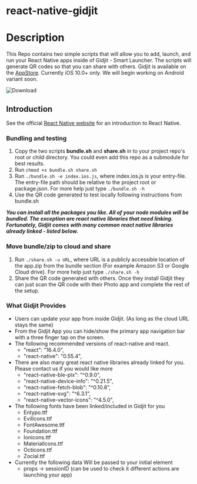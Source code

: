 # react-native-gidjit
# Description

This Repo contains two simple scripts that will allow you to add, launch, and run your React Native apps inside of Gidjit - Smart Launcher.
The scripts will generate QR codes so that you can share with others.
Gidjit is available on the  [AppStore](https://itunes.apple.com/us/app/gidjit-smart-launcher/id1179176359?at=1001lnP4&mt=8).
Currently iOS 10.0+ only. We will begin working on Android variant soon.

![Download](https://s3-us-west-2.amazonaws.com/gidjit-public/iTunesGidjit.png)

## Introduction

See the official [React Native website](https://facebook.github.io/react-native/) for an introduction to React Native.

### Bundling and testing
1. Copy the two scripts **bundle.sh** and **share.sh** in to your project repo's root or child directory. You could even add this repo as a submodule for best results.
2. Run `chmod +x bundle.sh share.sh`
3. Run `./bundle.sh -e index.ios.js`, where index.ios.js is your entry-file. The entry-file path should be relative to the project root or package.json. For more help just type `./bundle.sh -h`
4. Use the QR code generated to test locally following instructions from bundle.sh

***You can install all the packages you like. All of your node modules will be bundled. The exception are react native libraries that need linking. Fortunately, Gidjit comes with many common react native libraries already linked - listed below.***

### Move bundle/zip to cloud and share
1. Run `./share.sh -u URL`, where URL is a publicly accessible location of the app.zip from the bundle section (For example Amazon S3 or Google Cloud drive). For more help just type `./share.sh -h`
2. Share the QR code generated with others. Once they install Gidjit they can just scan the QR code with their Photo app and complete the rest of the setup.

### What Gidjit Provides
- Users can update your app from inside Gidjit. (As long as the cloud URL stays the same)
- From the Gidjit App you can hide/show the primary app navigation bar with a three finger tap on the screen.
- The following recommended versions of react-native and react.
  * "react": "16.4.0",
  * "react-native": "0.55.4",
- There are also many great react native libraries already linked for you. Please contact us if you would like more
    * "react-native-ble-plx": "^0.9.0",
    * "react-native-device-info": "^0.21.5",
    * "react-native-fetch-blob": "^0.10.8",
    * "react-native-svg": "^6.3.1",
    * "react-native-vector-icons": "^4.5.0",
- The following fonts have been linked/included in Gidjit for you
	* Entypo.ttf
	* EvilIcons.ttf
	* FontAwesome.ttf
	* Foundation.ttf
	* Ionicons.ttf
	* MaterialIcons.ttf
	* Octicons.ttf
	* Zocial.ttf
- Currently the following data Will be passed to your initial element
	* props -> sessionID (can be used to check it different actions are launching your app)
